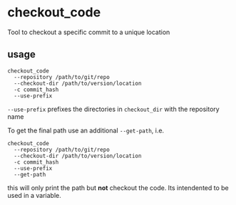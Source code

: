 # checkout_code
Tool to checkout a specific commit to a unique location

## usage

```
checkout_code 
  --repository /path/to/git/repo
  --checkout-dir /path/to/version/location 
  -c commit_hash 
  --use-prefix
```

`--use-prefix` prefixes the directories in `checkout_dir` with the repository name

To get the final path use an additional `--get-path`, i.e.

```
checkout_code 
  --repository /path/to/git/repo
  --checkout-dir /path/to/version/location 
  -c commit_hash 
  --use-prefix
  --get-path
```
this will only print the path but **not** checkout the code. Its intendented to be used in a variable.
